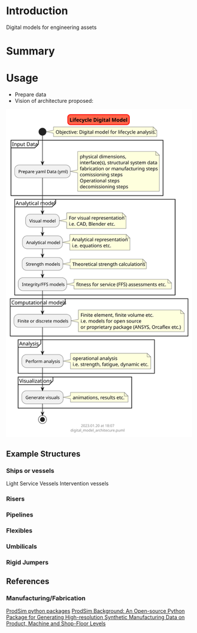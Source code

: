 # Introduction

Digital models for engineering assets

# Summary


# Usage

- Prepare data
- Vision of architecture proposed:
<img src="docs/digital_model_architecure.svg" width=auto, height=auto/>


## Example Structures

### Ships or vessels

Light Service Vessels
Intervention vessels

### Risers


### Pipelines


### Flexibles

### Umbilicals

### Rigid Jumpers



## References


### Manufacturing/Fabrication

[ProdSim python packages](https://github.com/FuchsTom/ProdSim)
[ProdSim Background: An Open-source Python Package for Generating High-resolution Synthetic Manufacturing Data on Product, Machine and Shop-Floor Levels](https://www.sciencedirect.com/science/article/pii/S2212827122004395)